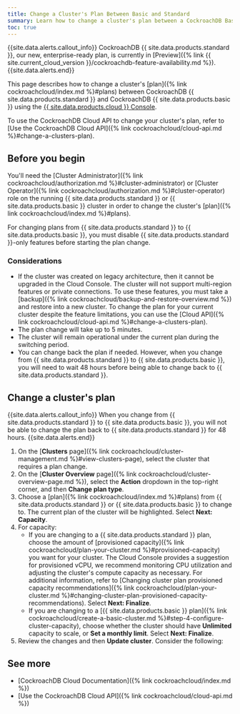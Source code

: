 ```yaml
---
title: Change a Cluster's Plan Between Basic and Standard
summary: Learn how to change a cluster's plan between a CockroachDB Basic cluster and a CockroachDB Standard cluster.
toc: true
---
```


{{site.data.alerts.callout_info}}
CockroachDB {{ site.data.products.standard }}, our new, enterprise-ready plan, is currently in [Preview]({% link {{ site.current_cloud_version }}/cockroachdb-feature-availability.md %}).
{{site.data.alerts.end}}

This page describes how to change a cluster's [plan]({% link cockroachcloud/index.md %}#plans) between CockroachDB {{ site.data.products.standard }} and CockroachDB {{ site.data.products.basic }} using the [{{ site.data.products.cloud }} Console](https://cockroachlabs.cloud/).

To use the CockroachDB Cloud API to change your cluster's plan, refer to [Use the CockroachDB Cloud API]({% link cockroachcloud/cloud-api.md %}#change-a-clusters-plan).

## Before you begin

You'll need the [Cluster Administrator]({% link cockroachcloud/authorization.md %}#cluster-administrator) or [Cluster Operator]({% link cockroachcloud/authorization.md %}#cluster-operator) role on the running {{ site.data.products.standard }} or {{ site.data.products.basic }} cluster in order to change the cluster's [plan]({% link cockroachcloud/index.md %}#plans).

For changing plans from {{ site.data.products.standard }} to {{ site.data.products.basic }}, you must disable {{ site.data.products.standard }}-only features before starting the plan change.

### Considerations

- If the cluster was created on legacy architecture, then it cannot be upgraded in the Cloud Console. The cluster will not support multi-region features or private connections. To use these features, you must take a [backup]({% link cockroachcloud/backup-and-restore-overview.md %}) and restore into a new cluster. To change the plan for your current cluster despite the feature limitations, you can use the [Cloud API]({% link cockroachcloud/cloud-api.md %}#change-a-clusters-plan).
- The plan change will take up to 5 minutes.
- The cluster will remain operational under the current plan during the switching period.
- You can change back the plan if needed. However, when you change from {{ site.data.products.standard }} to {{ site.data.products.basic }}, you will need to wait 48 hours before being able to change back to {{ site.data.products.standard }}.

## Change a cluster's plan

{{site.data.alerts.callout_info}}
When you change from {{ site.data.products.standard }} to {{ site.data.products.basic }}, you will not be able to change the plan back to {{ site.data.products.standard }} for 48 hours.
{{site.data.alerts.end}}

1. On the [**Clusters** page]({% link cockroachcloud/cluster-management.md %}#view-clusters-page), select the cluster that requires a plan change.
1. On the [**Cluster Overview** page]({% link cockroachcloud/cluster-overview-page.md %}), select the **Action** dropdown in the top-right corner, and then **Change plan type**.
1. Choose a [plan]({% link cockroachcloud/index.md %}#plans) from {{ site.data.products.standard }} or {{ site.data.products.basic }} to change to. The current plan of the cluster will be highlighted. Select **Next: Capacity**.
1. For capacity:
    - If you are changing to a {{ site.data.products.standard }} plan, choose the amount of [provisioned capacity]({% link cockroachcloud/plan-your-cluster.md %}#provisioned-capacity) you want for your cluster. The Cloud Console provides a suggestion for provisioned vCPU, we recommend monitoring CPU utilization and adjusting the cluster's compute capacity as necessary. For additional information, refer to [Changing cluster plan provisioned capacity recommendations]({% link cockroachcloud/plan-your-cluster.md %}#changing-cluster-plan-provisioned-capacity-recommendations). Select **Next: Finalize**.
    - If you are changing to a [{{ site.data.products.basic }} plan]({% link cockroachcloud/create-a-basic-cluster.md %}#step-4-configure-cluster-capacity), choose whether the cluster should have **Unlimited** capacity to scale, or **Set a monthly limit**. Select **Next: Finalize**.
1. Review the changes and then **Update cluster**. Consider the following:

## See more

- [CockroachDB Cloud Documentation]({% link cockroachcloud/index.md %})
- [Use the CockroachDB Cloud API]({% link cockroachcloud/cloud-api.md %})



